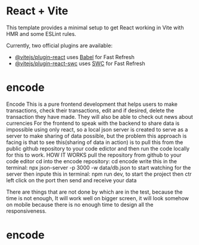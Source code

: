 # React + Vite

This template provides a minimal setup to get React working in Vite with HMR and some ESLint rules.

Currently, two official plugins are available:

- [@vitejs/plugin-react](https://github.com/vitejs/vite-plugin-react/blob/main/packages/plugin-react/README.md) uses [Babel](https://babeljs.io/) for Fast Refresh
- [@vitejs/plugin-react-swc](https://github.com/vitejs/vite-plugin-react-swc) uses [SWC](https://swc.rs/) for Fast Refresh
# encode

Encode
This is a pure frontend development that helps users to make transactions, check their transactions, edit and if desired, delete the transaction they have made. They will also be able to check out news about currencies
For the frontend to speak with the backend to share data is impossible using only react, so a local json server is created to serve as a server to make sharing of data possible, but the problem this approach is facing is that to see this(sharing of data in action) is to pull this from the public github repository to your code edictor and then run the code locally for this to work.
HOW IT WORKS
pull the repository from github to your code editor
cd into the encode repository: cd encode
write this in the terminal: npx json-server -p 3000 -w data/db.json to start watching for the server
then inpute this in terminal: npm run dev, to start the project
then ctr left click on the port
then send and receive your data

There are things that are not done by which are in the test, because the time is not enough, It will work well on bigger screen, it will look somehow on mobile because there is no enough time to design all the responsiveness.
# encode